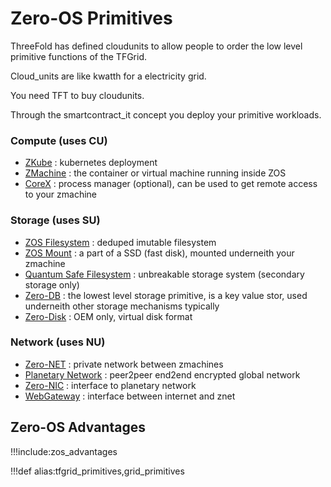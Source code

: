 # Zero-OS Primitives

<!-- !!!include:zos_intro_text

![](img/zos_overview_compute_storage.png)

![](img/zos_network_overview.png)

## Primitive Functions -->

ThreeFold has defined cloudunits to allow people to order the low level primitive functions of the TFGrid.

Cloud_units are like kwatth for a electricity grid.

You need TFT to buy cloudunits.

Through the smartcontract_it concept you deploy your primitive workloads.

### Compute (uses CU)

- [ZKube](zkube) : kubernetes deployment
- [ZMachine](zmachine) : the container or virtual machine running inside ZOS
- [CoreX](corex) : process manager (optional), can be used to get remote access to your zmachine

### Storage (uses SU)

- [ZOS Filesystem](zos_fs) : deduped imutable filesystem
- [ZOS Mount](zmount) : a part of a SSD (fast disk), mounted underneith your zmachine
- [Quantum Safe Filesystem](qsfs) : unbreakable storage system (secondary storage only)
- [Zero-DB](zdb) : the lowest level storage primitive, is a key value stor, used underneith other storage mechanisms typically
- [Zero-Disk](zdisk) : OEM only, virtual disk format

### Network (uses NU)

- [Zero-NET](znet) : private network between zmachines
- [Planetary Network](planetary_network) : peer2peer end2end encrypted global network
- [Zero-NIC](znic) : interface to planetary network
- [WebGateway](webgw) : interface between internet and znet
<!-- - [Peer2Peer Agent](p2pagent) : p2p agent terminates the traffic coming from the webgw. -->

## Zero-OS Advantages

!!!include:zos_advantages


!!!def alias:tfgrid_primitives,grid_primitives



